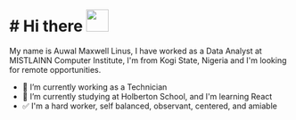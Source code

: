 # # Hi there <img src="assets/wave.gif" width="40">

My name is Auwal Maxwell Linus, I have worked as a Data Analyst at MISTLAINN Computer Institute, I'm from Kogi State, Nigeria and I'm looking for remote opportunities.

- 🔭 I’m currently working as a Technician
- 🌱 I’m currently studying at Holberton School, and I'm learning React
- ✅ I'm a hard worker, self balanced, observant, centered, and amiable
